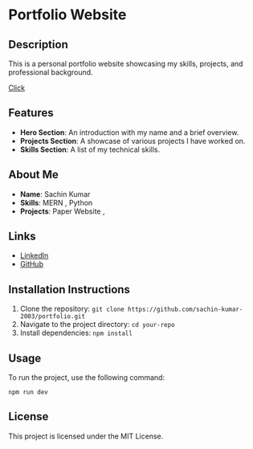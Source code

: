 # Portfolio Website

## Description
This is a personal portfolio website showcasing my skills, projects, and professional background.

[Click](https://portfolio-goputens-projects.vercel.app/)

## Features
- **Hero Section**: An introduction with my name and a brief overview.
- **Projects Section**: A showcase of various projects I have worked on.
- **Skills Section**: A list of my technical skills.

## About Me
- **Name**: Sachin Kumar
- **Skills**: MERN , Python 
- **Projects**: Paper Website , 

## Links
- [LinkedIn](https://www.linkedin.com/in/yourprofile)
- [GitHub](https://github.com/sachin-kumar-2003)

## Installation Instructions
1. Clone the repository: `git clone https://github.com/sachin-kumar-2003/portfolio.git`
2. Navigate to the project directory: `cd your-repo`
3. Install dependencies: `npm install`

## Usage
To run the project, use the following command:
```
npm run dev
```

## License
This project is licensed under the MIT License.

